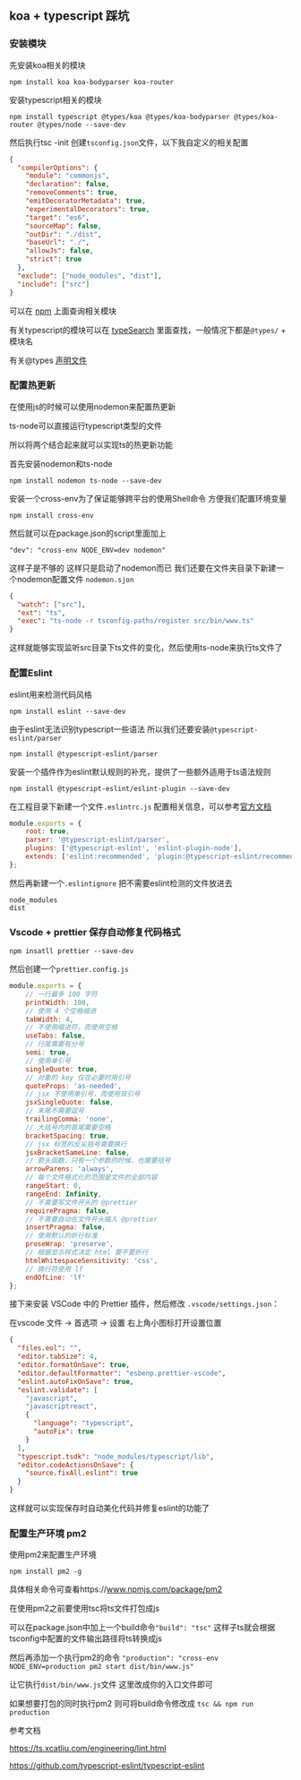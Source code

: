 ## koa + typescript 踩坑

### 安装模块

先安装koa相关的模块

`npm install koa koa-bodyparser koa-router`

安装typescript相关的模块

`npm install typescript @types/koa @types/koa-bodyparser @types/koa-router @types/node --save-dev`

然后执行tsc -init 创建`tsconfig.json`文件，以下我自定义的相关配置

```json
{
  "compilerOptions": {
    "module": "commonjs",
    "declaration": false,
    "removeComments": true,
    "emitDecoratorMetadata": true,
    "experimentalDecorators": true,
    "target": "es6",
    "sourceMap": false,
    "outDir": "./dist",
    "baseUrl": "./",
    "allowJs": false,
    "strict": true
  },
  "exclude": ["node_modules", "dist"],
  "include": ["src"]
}
```

可以在 [npm](https://www.npmjs.com/) 上面查询相关模块

有关typescript的模块可以在 [typeSearch](http://microsoft.github.io/TypeSearch/) 里面查找，一般情况下都是`@types/` + 模块名

有关@types [声明文件](https://www.tslang.cn/docs/handbook/declaration-files/introduction.html)

### 配置热更新

在使用js的时候可以使用nodemon来配置热更新

ts-node可以直接运行typescript类型的文件

所以将两个结合起来就可以实现ts的热更新功能

首先安装nodemon和ts-node

`npm install nodemon ts-node --save-dev`

安装一个cross-env为了保证能够跨平台的使用Shell命令 方便我们配置环境变量

`npm install cross-env`

然后就可以在package.json的script里面加上

`"dev": "cross-env NODE_ENV=dev nodemon"`

这样子是不够的 这样只是启动了nodemon而已 我们还要在文件夹目录下新建一个nodemon配置文件 `nodemon.sjon`

```json
{
  "watch": ["src"],
  "ext": "ts",
  "exec": "ts-node -r tsconfig-paths/register src/bin/www.ts"
}
```

这样就能够实现监听src目录下ts文件的变化，然后使用ts-node来执行ts文件了

### 配置Eslint

eslint用来检测代码风格

`npm install eslint --save-dev`

由于eslint无法识别typescript一些语法 所以我们还要安装`@typescript-eslint/parser`

`npm install @typescript-eslint/parser`

安装一个插件作为eslint默认规则的补充，提供了一些额外适用于ts语法规则

`npm install @typescript-eslint/eslint-plugin --save-dev`

在工程目录下新建一个文件`.eslintrc.js` 配置相关信息，可以参考[官方文档](https://github.com/typescript-eslint/typescript-eslint/blob/master/docs/getting-started/linting/README.md)

```javascript
module.exports = {
    root: true,
    parser: '@typescript-eslint/parser',
    plugins: ['@typescript-eslint', 'eslint-plugin-node'],
    extends: ['eslint:recommended', 'plugin:@typescript-eslint/recommended']
};
```

然后再新建一个`.eslintignore` 把不需要eslint检测的文件放进去

```
node_modules
dist
```

### Vscode + prettier 保存自动修复代码格式

`npm insatll prettier --save-dev`

然后创建一个`prettier.config.js`

```javascript
module.exports = {
    // 一行最多 100 字符
    printWidth: 100,
    // 使用 4 个空格缩进
    tabWidth: 4,
    // 不使用缩进符，而使用空格
    useTabs: false,
    // 行尾需要有分号
    semi: true,
    // 使用单引号
    singleQuote: true,
    // 对象的 key 仅在必要时用引号
    quoteProps: 'as-needed',
    // jsx 不使用单引号，而使用双引号
    jsxSingleQuote: false,
    // 末尾不需要逗号
    trailingComma: 'none',
    // 大括号内的首尾需要空格
    bracketSpacing: true,
    // jsx 标签的反尖括号需要换行
    jsxBracketSameLine: false,
    // 箭头函数，只有一个参数的时候，也需要括号
    arrowParens: 'always',
    // 每个文件格式化的范围是文件的全部内容
    rangeStart: 0,
    rangeEnd: Infinity,
    // 不需要写文件开头的 @prettier
    requirePragma: false,
    // 不需要自动在文件开头插入 @prettier
    insertPragma: false,
    // 使用默认的折行标准
    proseWrap: 'preserve',
    // 根据显示样式决定 html 要不要折行
    htmlWhitespaceSensitivity: 'css',
    // 换行符使用 lf
    endOfLine: 'lf'
};
```

接下来安装 VSCode 中的 Prettier 插件，然后修改 `.vscode/settings.json`：

在vscode 文件 -> 首选项 -> 设置 右上角小图标打开设置位置

```json
{
  "files.eol": "",
  "editor.tabSize": 4,
  "editor.formatOnSave": true,
  "editor.defaultFormatter": "esbenp.prettier-vscode",
  "eslint.autoFixOnSave": true,
  "eslint.validate": [
    "javascript",
    "javascriptreact",
    {
      "language": "typescript",
      "autoFix": true
    }
  ],
  "typescript.tsdk": "node_modules/typescript/lib",
  "editor.codeActionsOnSave": {
    "source.fixAll.eslint": true
  }
}
```

这样就可以实现保存时自动美化代码并修复eslint的功能了

### 配置生产环境 pm2

使用pm2来配置生产环境

`npm install pm2 -g`

具体相关命令可查看https://www.npmjs.com/package/pm2

在使用pm2之前要使用tsc将ts文件打包成js

可以在package.json中加上一个build命令`"build": "tsc"` 这样子ts就会根据tsconfig中配置的文件输出路径将ts转换成js

然后再添加一个执行pm2的命令 `"production": "cross-env NODE_ENV=production pm2 start dist/bin/www.js"` 

让它执行`dist/bin/www.js`文件 这里改成你的入口文件即可

如果想要打包的同时执行pm2 则可将build命令修改成 `tsc && npm run production`





参考文档

https://ts.xcatliu.com/engineering/lint.html

https://github.com/typescript-eslint/typescript-eslint